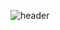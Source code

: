 <!--타이틀-->
![header](https://capsule-render.vercel.app/api?type=venom&color=auto&height=300&section=header&text=heesu%20Jang&fontSize=90)
